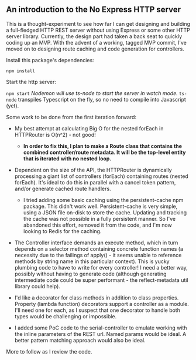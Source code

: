 An introduction to the No Express HTTP server
----------------------------------------------

This is a thought-experiment to see how far I can get designing and building a full-fledged HTTP REST server without using Express or some other HTTP server library.  Currently, the design part had taken a back seat to quickly coding up an MVP.  With the advent of a working, tagged MVP commit, I've moved on to designing route caching and code generation for controllers.

Install this package's dependencies:

`npm install`

Start the http server:

`npm start` 
_Nodemon will use ts-node to start the server in watch mode._
`ts-node` transpiles Typescript on the fly, so no need to compile into Javascript (yet).

Some work to be done from the first iteration forward:

- My best attempt at calculating Big O for the nested forEach in HTTPRouter is O(n^2) - not good!
	- **In order to fix this, I plan to make a Route class that contains the combined controller/route metadata.  It will be the top-level entity that is iterated with no nested loop.**
- Dependent on the size of the API, the HTTPRouter is dynamically processing a giant list of controllers (forEach) containing routes (nested forEach).  It's ideal to do this in parallel with a cancel token pattern, and/or generate cached route handlers.
	- I tried adding some basic caching using the persistent-cache npm package. This didn't work well. Persistent-cache is very simple, using a JSON file on-disk to store the cache.  Updating and tracking the cache was not possible in a fully persistent manner.  So I've abandoned this effort, removed it from the code, and I'm now looking to Redis for the caching. 

- The Controller interface demands an execute method, which in turn depends on a selector method containing concrete function names (a necessity due to the failings of apply() - it seems unable to reference methods by string name in this particular context). This is yucky plumbing code to have to write for every controller! I need a better way, possibly without having to generate code (although generating intermediate code could be super performant - the reflect-metadata util library could help).
- I'd like a decorator for class methods in addition to class properties. Property (lambda function) decorators support a controller as a module.  I'll need
one for each, as I suspect that one decorator to handle both types would be challenging or impossible.
- I added some PoC code to the serial-controller to emulate working with the inline parameters of the REST url.  Named params would be ideal.  A better pattern matching approach would also be ideal.

More to follow as I review the code.